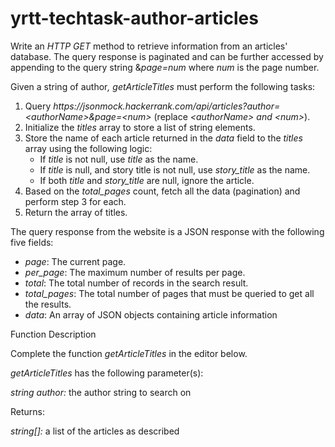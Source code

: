 # yrtt-techtask-author-articles

<p>Write an <em>HTTP GET</em> method to retrieve information from an articles' database. The query response is paginated and can be further accessed by appending to the query string &amp;<em>page=num</em> where <em>num</em> is the page number.</p>
 

<p>Given a string of author<em>, getArticleTitles</em> must perform the following tasks:</p>

<ol>
</ol>

<ol>
	<li>Query <em>https://jsonmock.hackerrank.com/api/articles?author=&lt;authorName&gt;&amp;page=&lt;num&gt; </em>(replace <em>&lt;authorName&gt; and &lt;num&gt;</em>). </li>
	<li>Initialize the <em>titles</em> array to store a list of string elements.</li>
	<li>Store the name of each article returned in the <em>data</em> field to the <em>titles</em> array using the following logic:
	<ul>
		<li>If <em>title</em> is not null, use <em>title</em> as the name.</li>
		<li>If <em>title </em>is null, and story title is not null, use <em>story_title</em> as the name. </li>
		<li>If both <em>title</em> and <em>story_title</em> are null, ignore the article.</li>
	</ul>
	</li>
	<li>Based on the <em>total_pages </em>count, fetch all the data (pagination) and perform step 3 for each.</li>
	<li>Return the array of titles.</li>
</ol>

<p> </p>

<p>The query response from the website is a JSON response with the following five fields:</p>

<ul>
	<li>
<em>page</em>: The current page.</li>
	<li>
<em>per_page</em>: The maximum number of results per page.</li>
	<li>
<em>total</em>: The total number of records in the search result.</li>
	<li>
<em>total_pages</em>: The total number of pages that must be queried to get all the results.</li>
	<li>
<em>data</em>: An array of JSON objects containing article information</li>
</ul>

<p> </p>

<p class="section-title">Function Description</p>

<p>Complete the function <em>getArticleTitles</em> in the editor below.</p>

<p> </p>

<p><em>getArticleTitles</em> has the following parameter(s):</p>

<p>    <em>string author:</em>  the author string to search on</p>

<p>Returns:</p>

<p>    <em>string[]:</em> a list of the articles as described</p>

<p> </p>
